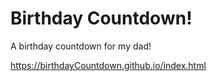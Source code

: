 # Birthday Countdown!
A birthday countdown for my dad!

https://birthdayCountdown.github.io/index.html
